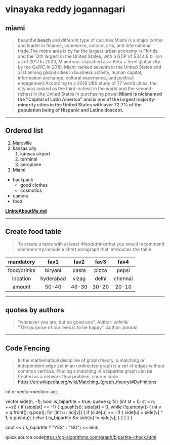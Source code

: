 # vinayaka reddy jogannagari
## miami

 >beautiful **beach** and different type of cuisines.Miami is a major center and leader in finance, commerce, culture, arts, and international trade.The metro area is by far the largest urban economy in Florida and the 12th largest in the United States, with a GDP of $344.9 billion as of 2017.In 2020, Miami was classified as a Beta + level global city by the GaWC.In 2019, Miami ranked seventh in the United States and 31st among global cities in business activity, human capital, information exchange, cultural experience, and political engagement.According to a 2018 UBS study of 77 world cities, the city was ranked as the third-richest in the world and the second-richest in the United States in purchasing power.**Miami is nicknamed the "Capital of Latin America" and is one of the largest majority-minority cities in the United States with over 72.7% of the population being of Hispanic and Latino descent.**

------

## Ordered list
1. Maryville
2. kansas city
    1. kansas airport
    2. terminal
    3. aeroplane
3. Miami
* backpack
    * good clothes
    * cosmotics
* camera
* food

**[LinktoAboutMe.md](AboutMe.md)**

-----

## Create food table
> To create a table with at least 4food/drinksthat you would recommend someone try.Include a short paragraph that introduces the table.

|mandatory     |fav1     |fav2     |fav3     |fav4     |
| :-----:      | :-----: | :-----: | :-----: | :-----: |
|food/drinks   |biryani  |pasta    |pizza    |pepsi    |
|location      |hyderabad|vizag    |delhi    |chennai  |
|amount        |50-40    |40-30    |30-20    |20-10    |

-----

## quotes by authors
>"whatever you are, but be good one".
Author: *valmiki* <br>
>"The purpose of our lives is to be happy".
Author: *parade* <br>

-----

## Code Fencing
>In the mathematical discipline of graph theory, a matching or independent edge set in an undirected graph is a set of edges without common vertices. Finding a matching in a bipartite graph can be treated as a network flow problem. source code <https://en.wikipedia.org/wiki/Matching_(graph_theory)#Definitions>

int n;
vector<vector<int>> adj;

vector<int> side(n, -1);
bool is_bipartite = true;
queue<int> q;
for (int st = 0; st < n; ++st) {
    if (side[st] == -1) {
        q.push(st);
        side[st] = 0;
        while (!q.empty()) {
            int v = q.front();
            q.pop();
            for (int u : adj[v]) {
                if (side[u] == -1) {
                    side[u] = side[v] ^ 1;
                    q.push(u);
                } else {
                    is_bipartite &= side[u] != side[v];
                }
            }
        }
    }
}

cout << (is_bipartite ? "YES" : "NO") << endl;

quick source code<https://cp-algorithms.com/graph/bipartite-check.html>
